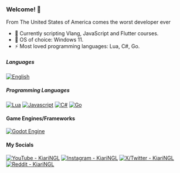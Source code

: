 ### Welcome! 🌱

From The United States of America comes the worst developer ever

- 🔭 Currently scripting Vlang, JavaScript and Flutter courses.
- 👯 OS of choice: Windows 11.
- ⚡ Most loved programming languages: Lua, C#, Go.

##### Languages

[<img alt="English" src="https://img.shields.io/badge/-English-022066?style=for-the-badge&label=full&labelColor=black" />](https://en.wikipedia.org/wiki/English_language) &nbsp;

##### Programming Languages

[<img alt="Lua" src="https://img.shields.io/badge/-Lua-01007F?style=flat-square&logo=Lua&logoColor=white" />](https://www.lua.org/)
[<img alt="Javascript" src="https://img.shields.io/badge/JavaScript-F7DF1E?logo=javascript&logoColor=000" />](https://developer.mozilla.org/en-US/docs/Web/JavaScript)
[<img alt="C#" src="https://custom-icon-badges.demolab.com/badge/C%23-%23239120.svg?logo=cshrp&logoColor=white" />](https://learn.microsoft.com/en-us/dotnet/csharp/)
[<img alt="Go" src="https://img.shields.io/badge/Go-%2300ADD8.svg?&logo=go&logoColor=white" />](https://go.dev/)

#### Game Engines/Frameworks
[<img alt="Godot Engine" src="https://img.shields.io/badge/Godot-%23FFFFFF.svg?logo=godot-engine" />](https://godotengine.org/)

#### My Socials

[<img alt="YouTube - KiariNGL" src="https://img.shields.io/badge/YouTube-%23FF0000.svg?logo=YouTube&logoColor=white" />](https://youtube.com/@FRKiariNGL)
[<img alt="Instagram - KiariNGL" src="https://img.shields.io/badge/Instagram-%23E4405F.svg?logo=Instagram&logoColor=white" />](https://instagram.com/KairiNGL)
[<img alt="X/Twitter - KiariNGL" src="https://img.shields.io/badge/X-%23000000.svg?logo=X&logoColor=white" />](https://x.com/KairiNGL)
[<img alt="Reddit - KiariNGL" src="https://img.shields.io/badge/Reddit-FF4500?logo=reddit&logoColor=white" />](https://www.reddit.com/user/KiariNGL/)
